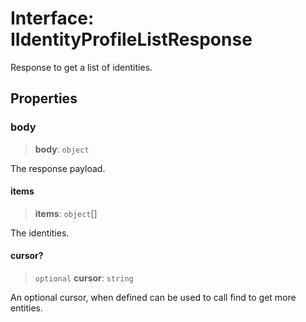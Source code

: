 # Interface: IIdentityProfileListResponse

Response to get a list of identities.

## Properties

### body

> **body**: `object`

The response payload.

#### items

> **items**: `object`[]

The identities.

#### cursor?

> `optional` **cursor**: `string`

An optional cursor, when defined can be used to call find to get more entities.

